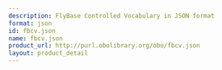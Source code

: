 ```yaml
---
description: FlyBase Controlled Vocabulary in JSON format
format: json
id: fbcv.json
name: fbcv.json
product_url: http://purl.obolibrary.org/obo/fbcv.json
layout: product_detail
---
```

